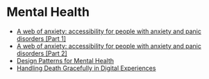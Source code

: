 # Mental Health

- [A web of anxiety: accessibility for people with anxiety and panic disorders [Part 1]](https://www.tpgi.com/a-web-of-anxiety-accessibility-for-people-with-anxiety-and-panic-disorders-part-1/)
- [A web of anxiety: accessibility for people with anxiety and panic disorders [Part 2]](https://www.tpgi.com/a-web-of-anxiety-accessibility-for-people-with-anxiety-and-panic-disorders-part-2/)
- [Design Patterns for Mental Health](https://designpatternsformentalhealth.org/)
- [Handling Death Gracefully in Digital Experiences](https://cloudfour.com/thinks/handling-death-gracefully-in-digital-experiences/)
